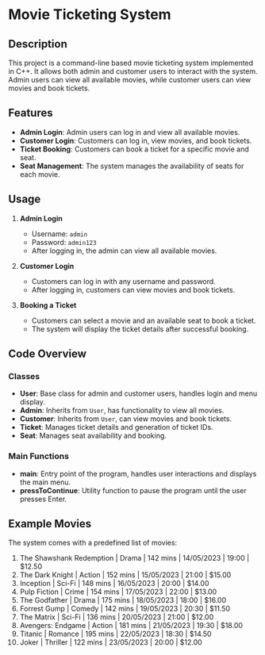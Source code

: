 # Movie Ticketing System

## Description
This project is a command-line based movie ticketing system implemented in C++. It allows both admin and customer users to interact with the system. Admin users can view all available movies, while customer users can view movies and book tickets.

## Features
- **Admin Login**: Admin users can log in and view all available movies.
- **Customer Login**: Customers can log in, view movies, and book tickets.
- **Ticket Booking**: Customers can book a ticket for a specific movie and seat.
- **Seat Management**: The system manages the availability of seats for each movie.


## Usage
1. **Admin Login**
    - Username: `admin`
    - Password: `admin123`
    - After logging in, the admin can view all available movies.

2. **Customer Login**
    - Customers can log in with any username and password.
    - After logging in, customers can view movies and book tickets.

3. **Booking a Ticket**
    - Customers can select a movie and an available seat to book a ticket.
    - The system will display the ticket details after successful booking.

## Code Overview
### Classes
- **User**: Base class for admin and customer users, handles login and menu display.
- **Admin**: Inherits from `User`, has functionality to view all movies.
- **Customer**: Inherits from `User`, can view movies and book tickets.
- **Ticket**: Manages ticket details and generation of ticket IDs.
- **Seat**: Manages seat availability and booking.

### Main Functions
- **main**: Entry point of the program, handles user interactions and displays the main menu.
- **pressToContinue**: Utility function to pause the program until the user presses Enter.

## Example Movies
The system comes with a predefined list of movies:
1. The Shawshank Redemption | Drama | 142 mins | 14/05/2023 | 19:00 | $12.50
2. The Dark Knight | Action | 152 mins | 15/05/2023 | 21:00 | $15.00
3. Inception | Sci-Fi | 148 mins | 16/05/2023 | 20:00 | $14.00
4. Pulp Fiction | Crime | 154 mins | 17/05/2023 | 22:00 | $13.00
5. The Godfather | Drama | 175 mins | 18/05/2023 | 18:00 | $16.00
6. Forrest Gump | Comedy | 142 mins | 19/05/2023 | 20:30 | $11.50
7. The Matrix | Sci-Fi | 136 mins | 20/05/2023 | 21:00 | $12.00
8. Avengers: Endgame | Action | 181 mins | 21/05/2023 | 19:30 | $18.00
9. Titanic | Romance | 195 mins | 22/05/2023 | 18:30 | $14.50
10. Joker | Thriller | 122 mins | 23/05/2023 | 20:00 | $12.00
